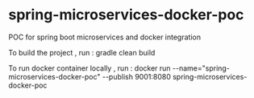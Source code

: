# spring-microservices-docker-poc
POC for spring boot  microservices and docker integration

To build the project , run : gradle clean build

To run docker container locally , run : docker run --name="spring-microservices-docker-poc" --publish 9001:8080 spring-microservices-docker-poc
